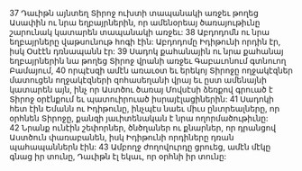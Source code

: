 37 Դաւիթն այնտեղ Տիրոջ ուխտի տապանակի առջեւ թողեց Ասափին ու նրա եղբայրներին, որ ամենօրեայ ծառայութիւնը շարունակ կատարեն տապանակի առջեւ: 38 Աբդոդոմն ու նրա եղբայրները վաթսունութ հոգի էին: Աբդոդոմը Իդիթունի որդին էր, իսկ Օսէէն դռնապանն էր: 39 Սադոկ քահանային ու նրա քահանայ եղբայրներին նա թողեց Տիրոջ վրանի առջեւ Գաբաւոնում գտնուող Բամայում, 40 որպէսզի ամէն առաւօտ եւ երեկոյ Տիրոջը ողջակէզներ մատուցեն ողջակէզների զոհասեղանի վրայ եւ ըստ ամենայնի կատարեն այն, ինչ որ Աստծու ծառայ Մովսէսի ձեռքով գրուած է Տիրոջ օրէնքում եւ պատուիրուած իսրայէլացիներին: 41 Սադոկի հետ էին Եմանն ու Իդիթունը, ինչպէս նաեւ միւս ընտրեալները, որ օրհնեն Տիրոջը, քանզի յաւիտենական է նրա ողորմածութիւնը: 42 Նրանք ունէին շեփորներ, ծնծղաներ ու քնարներ, որ դրանցով Աստծուն փառաբանեն, իսկ Իդիթունի որդիները դռան պահապաններն էին: 43 Ամբողջ ժողովուրդը ցրուեց, ամէն մէկը գնաց իր տունը, Դաւիթն էլ եկաւ, որ օրհնի իր տունը:
